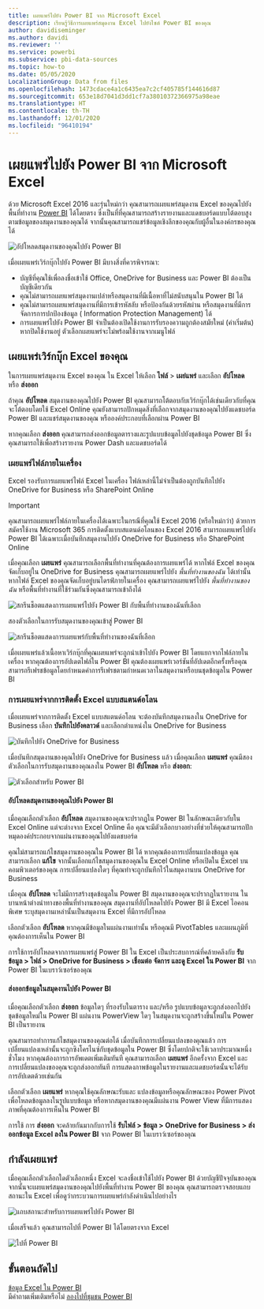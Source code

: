 ```yaml
---
title: เผยแพร่ไปยัง Power BI จาก Microsoft Excel
description: เรียนรู้วิธีการเผยแพร่สมุดงาน Excel ไปยังไซต์ Power BI ของคุณ
author: davidiseminger
ms.author: davidi
ms.reviewer: ''
ms.service: powerbi
ms.subservice: pbi-data-sources
ms.topic: how-to
ms.date: 05/05/2020
LocalizationGroup: Data from files
ms.openlocfilehash: 1473cdace4a1c6435ea7c2cf405785f144616d87
ms.sourcegitcommit: 653e18d7041d3dd1cf7a38010372366975a98eae
ms.translationtype: HT
ms.contentlocale: th-TH
ms.lasthandoff: 12/01/2020
ms.locfileid: "96410194"
---
```

# <a name="publish-to-power-bi-from-microsoft-excel"></a>เผยแพร่ไปยัง Power BI จาก Microsoft Excel
ด้วย Microsoft Excel 2016 และรุ่นใหม่กว่า คุณสามารถเผยแพร่สมุดงาน Excel ของคุณไปยังพื้นที่ทำงาน [Power BI](https://powerbi.microsoft.com) ได้โดยตรง ซึ่งเป็นที่ที่คุณสามารถสร้างรายงานและแดชบอร์ดแบบโต้ตอบสูงตามข้อมูลของสมุดงานของคุณได้ จากนั้นคุณสามารถแชร์ข้อมูลเชิงลึกของคุณกับผู้อื่นในองค์กรของคุณได้

![อัปโหลดสมุดงานของคุณไปยัง Power BI](media/service-publish-from-excel/pbi_uploadexport2.png)

เมื่อเผยแพร่เวิร์กบุ๊กไปยัง Power BI มีบางสิ่งที่ควรพิจารณา:

* บัญชีที่คุณใช้เพื่อลงชื่อเข้าใช้ Office, OneDrive for Business และ Power BI ต้องเป็นบัญชีเดียวกัน
* คุณไม่สามารถเผยแพร่สมุดงานเปล่าหรือสมุดงานที่มีเนื้อหาที่ไม่สนับสนุนใน Power BI ได้
* คุณไม่สามารถเผยแพร่สมุดงานที่มีการเข้ารหัสลับ หรือป้องกันด้วยรหัสผ่าน หรือสมุดงานที่มีการจัดการการปกป้องข้อมูล ( Information Protection Management) ได้
* การเผยแพร่ไปยัง Power BI จำเป็นต้องเปิดใช้งานการรับรองความถูกต้องสมัยใหม่ (ค่าเริ่มต้น) หากปิดใช้งานอยู่ ตัวเลือกเผยแพร่จะไม่พร้อมใช้งานจากเมนูไฟล์

## <a name="publish-your-excel-workbook"></a>เผยแพร่เวิร์กบุ๊ก Excel ของคุณ
ในการเผยแพร่สมุดงาน Excel ของคุณ ใน Excel ให้เลือก **ไฟล์** > **เผย่แพร่** และเลือก **อัปโหลด** หรือ **ส่งออก**

ถ้าคุณ **อัปโหลด** สมุดงานของคุณไปยัง Power BI คุณสามารถโต้ตอบกับเวิร์กบุ๊กได้เช่นเดียวกับที่คุณจะโต้ตอบโดยใช้ Excel Online คุณยังสามารถปักหมุดสิ่งที่เลือกจากสมุดงานของคุณไปยังแดชบอร์ด Power BI และแชร์สมุดงานของคุณ หรือองค์ประกอบที่เลือกผ่าน Power BI

หากคุณเลือก **ส่งออก** คุณสามารถส่งออกข้อมูลตารางและรูปแบบข้อมูลไปยังชุดข้อมูล Power BI ซึ่งคุณสามารถใช้เพื่อสร้างรายงาน Power Dash และแดชบอร์ดได้

### <a name="local-file-publishing"></a>เผยแพร่ไฟล์ภายในเครื่อง
Excel รองรับการเผยแพร่ไฟล์ Excel ในเครื่อง ไฟล์เหล่านี้ไม่จำเป็นต้องถูกบันทึกไปยัง OneDrive for Business หรือ SharePoint Online

> [!IMPORTANT]
> คุณสามารถเผยแพร่ไฟล์ภายในเครื่องได้เฉพาะในกรณีที่คุณใช้ Excel 2016 (หรือใหม่กว่า) ด้วยการสมัครใช้งาน Microsoft 365 การติดตั้งแบบสแตนด์อโลนของ Excel 2016 สามารถเผยแพร่ไปยัง Power BI ได้เฉพาะเมื่อบันทึกสมุดงานไปยัง OneDrive for Business หรือ SharePoint Online
> 

เมื่อคุณเลือก **เผยแพร่** คุณสามารถเลือกพื้นที่ทำงานที่คุณต้องการเผยแพร่ได้ หากไฟล์ Excel ของคุณจัดเก็บอยู่ใน OneDrive for Business คุณสามารถเผยแพร่ไปยัง *พื้นที่ทำงานของฉัน* ได้เท่านั้น หากไฟล์ Excel ของคุณจัดเก็บอยู่บนไดรฟ์ภายในเครื่อง คุณสามารถเผยแพร่ไปยัง *พื้นที่ทำงานของฉัน* หรือพื้นที่ทำงานที่ใช้ร่วมกันซึ่งคุณสามารถเข้าถึงได้

![สกรีนช็อตแสดงการเผยแพร่ไปยัง Power BI กับพื้นที่ทำงานของฉันที่เลือก](media/service-publish-from-excel/pbi_choose_workspace.png)

สองตัวเลือกในการรับสมุดงานของคุณเข้าสู่ Power BI

![สกรีนช็อตแสดงการเผยแพร่กับพื้นที่ทำงานของฉันที่เลือก](media/service-publish-from-excel/pbi_uploadexport3.png)

เมื่อเผยแพร่แล้วเนื้อหาเวิร์กบุ๊กที่คุณเผยแพร่จะถูกนำเข้าไปยัง Power BI โดยแยกจากไฟล์ภายในเครื่อง หากคุณต้องการอัปเดตไฟล์ใน Power BI คุณต้องเผยแพร่เวอร์ชันที่อัปเดตอีกครั้งหรือคุณสามารถรีเฟรชข้อมูลโดยกำหนดค่าการรีเฟรชตามกำหนดเวลาในสมุดงานหรือบนชุดข้อมูลใน Power BI

### <a name="publishing-from-a-standalone-excel-installation"></a>การเผยแพร่จากการติดตั้ง Excel แบบสแตนด์อโลน
เมื่อเผยแพร่จากการติดตั้ง Excel แบบสแตนด์อโลน จะต้องบันทึกสมุดงานลงใน OneDrive for Business เลือก **บันทึกไปยังคลาวด์** และเลือกตำแหน่งใน OneDrive for Business

![บันทึกไปยัง OneDrive for Business](media/service-publish-from-excel/pbi_savetoonedrive2.png)

เมื่อบันทึกสมุดงานของคุณไปยัง OneDrive for Business แล้ว เมื่อคุณเลือก **เผยแพร่** คุณมีสองตัวเลือกในการรับสมุดงานของคุณลงใน Power BI **อัปโหลด** หรือ **ส่งออก**:

![ตัวเลือกสำหรับ Power BI](media/service-publish-from-excel/pbi_uploadexport2.png)

#### <a name="upload-your-workbook-to-power-bi"></a>อัปโหลดสมุดงานของคุณไปยัง Power BI
เมื่อคุณเลือกตัวเลือก **อัปโหลด** สมุดงานของคุณจะปรากฏใน Power BI ในลักษณะเดียวกับใน Excel Online แต่จะต่างจาก Excel Online คือ คุณจะมีตัวเลือกบางอย่างที่ช่วยให้คุณสามารถปักหมุดองค์ประกอบจากแผ่นงานของคุณไปยังแดชบอร์ด

คุณไม่สามารถแก้ไขสมุดงานของคุณใน Power BI ได้ หากคุณต้องการเปลี่ยนแปลงข้อมูล คุณสามารถเลือก **แก้ไข** จากนั้นเลือกแก้ไขสมุดงานของคุณใน Excel Online หรือเปิดใน Excel บนคอมพิวเตอร์ของคุณ การเปลี่ยนแปลงใดๆ ที่คุณทำจะถูกบันทึกไว้ในสมุดงานบน OneDrive for Business

เมื่อคุณ **อัปโหลด** จะไม่มีการสร้างชุดข้อมูลใน Power BI สมุดงานของคุณจะปรากฏในรายงาน ในบานหน้าต่างนำทางของพื้นที่ทำงานของคุณ สมุดงานที่อัปโหลดไปยัง Power BI มี Excel ไอคอนพิเศษ ระบุสมุดงานเหล่านั้นเป็นสมุดงาน Excel ที่มีการอัปโหลด

เลือกตัวเลือก **อัปโหลด** หากคุณมีข้อมูลในแผ่นงานเท่านั้น หรือคุณมี PivotTables และแผนภูมิที่คุณต้องการเห็นใน Power BI

การใช้การอัปโหลดจากการเผยแพร่สู่ Power BI ใน Excel เป็นประสบการณ์ที่คล้ายคลึงกับ **รับข้อมูล > ไฟล์ > OneDrive for Business > เชื่อมต่อ จัดการ และดู Excel ใน Power BI** จาก Power BI ในเบราว์เซอร์ของคุณ

#### <a name="export-workbook-data-to-power-bi"></a>ส่งออกข้อมูลในสมุดงานไปยัง Power BI
เมื่อคุณเลือกตัวเลือก **ส่งออก** ข้อมูลใดๆ ที่รองรับในตาราง และ/หรือ รูปแบบข้อมูลจะถูกส่งออกไปยังชุดข้อมูลใหม่ใน Power BI แผ่นงาน PowerView ใดๆ ในสมุดงานจะถูกสร้างขึ้นใหม่ใน Power BI เป็นรายงาน

คุณสามารถทำการแก้ไขสมุดงานของคุณต่อได้ เมื่อบันทึกการเปลี่ยนแปลงของคุณแล้ว การเปลี่ยนแปลงเหล่านั้นจะถูกซิงโครไนซ์กับชุดข้อมูลใน Power BI ซึ่งโดยปกติจะใช้เวลาประมาณหนึ่งชั่วโมง หากคุณต้องการการอัพเดตเพิ่มเติมทันที คุณสามารถเลือก **เผยแพร่** อีกครั้งจาก Excel และการเปลี่ยนแปลงของคุณจะถูกส่งออกทันที การแสดงภาพข้อมูลในรายงานและแดชบอร์ดนั้นจะได้รับการอัปเดตด้วยเช่นกัน

เลือกตัวเลือก **เผยแพร่** หากคุณใช้คุณลักษณะรับและ แปลงข้อมูลหรือคุณลักษณะของ Power Pivot เพื่อโหลดข้อมูลลงในรูปแบบข้อมูล หรือหากสมุดงานของคุณมีแผ่นงาน Power View ที่มีการแสดงภาพที่คุณต้องการเห็นใน Power BI

การใช้ การ **ส่งออก** จะคล้ายกันมากกับการใช้ **รับไฟล์ > ข้อมูล > OneDrive for Business > ส่งออกข้อมูล Excel ลงใน Power BI** จาก Power BI ในเบราว์เซอร์ของคุณ

## <a name="publishing"></a>กำลังเผยแพร่
เมื่อคุณเลือกตัวเลือกใดตัวเลือกหนึ่ง Excel จะลงชื่อเข้าใช้ไปยัง Power BI ด้วยบัญชีปัจจุบันของคุณ จากนั้นจะเผยแพร่สมุดงานของคุณไปยังพื้นที่ทำงาน Power BI ของคุณ คุณสามารถตรวจสอบแถบสถานะใน Excel เพื่อดูว่ากระบวนการเผยแพร่กำลังดำเนินไปอย่างไร

![แถบสถานะสำหรับการเผยแพร่ไปยัง Power BI](media/service-publish-from-excel/pbi_publishingstatus.png)

เมื่อเสร็จแล้ว คุณสามารถไปที่ Power BI ได้โดยตรงจาก Excel

![ไปที่ Power BI](media/service-publish-from-excel/pbi_gotopbi.png)

## <a name="next-steps"></a>ขั้นตอนถัดไป
[ข้อมูล Excel ใน Power BI](service-excel-workbook-files.md)  
มีคำถามเพิ่มเติมหรือไม่ [ลองไปที่ชุมชน Power BI](https://community.powerbi.com/)

